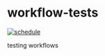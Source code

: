 # workflow-tests

[![schedule](https://github.com/gabrielmarcano/workflow-tests/actions/workflows/schedule.yml/badge.svg?branch=main&event=schedule)](https://github.com/gabrielmarcano/workflow-tests/actions/workflows/schedule.yml)

testing workflows
